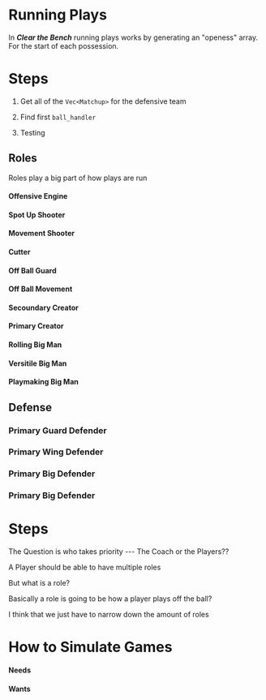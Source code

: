 # Running Plays 

In ***Clear the Bench*** running plays works by generating an "openess" array. For the start of each possession.

# Steps
1. Get all of the `Vec<Matchup>` for the defensive team

2. Find first `ball_handler`

3. Testing



## Roles 
Roles play a big part of how plays are run 

#### Offensive Engine

#### Spot Up Shooter 

#### Movement Shooter 

#### Cutter 

#### Off Ball Guard 

#### Off Ball Movement

#### Secoundary Creator

#### Primary Creator


#### Rolling Big Man 
#### Versitile Big Man
#### Playmaking Big Man

## Defense

### Primary Guard Defender 

### Primary Wing Defender 

### Primary Big Defender 

### Primary Big Defender 


# Steps
The Question is who takes priority --- The Coach or the Players??

A Player should be able to have multiple roles 

But what is a role?

Basically a role is going to be how a player plays off the ball?

I think that we just have to narrow down the amount of roles 

# How to Simulate Games

#### Needs
#### Wants 
